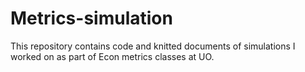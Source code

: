 # Metrics-simulation
 This repository contains code and knitted documents of simulations I worked on as part of Econ metrics classes at UO.
